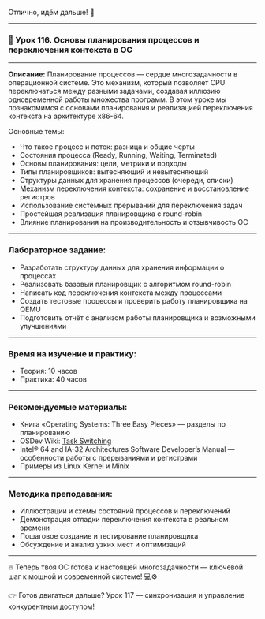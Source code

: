 Отлично, идём дальше! 🚀

---

### 🔹 Урок 116. Основы планирования процессов и переключения контекста в ОС

---

**Описание:**
Планирование процессов — сердце многозадачности в операционной системе. Это механизм, который позволяет CPU переключаться между разными задачами, создавая иллюзию одновременной работы множества программ. В этом уроке мы познакомимся с основами планирования и реализацией переключения контекста на архитектуре x86-64.

Основные темы:

* Что такое процесс и поток: разница и общие черты
* Состояния процесса (Ready, Running, Waiting, Terminated)
* Основы планирования: цели, метрики и подходы
* Типы планировщиков: вытесняющий и невытесняющий
* Структуры данных для хранения процессов (очереди, списки)
* Механизм переключения контекста: сохранение и восстановление регистров
* Использование системных прерываний для переключения задач
* Простейшая реализация планировщика с round-robin
* Влияние планирования на производительность и отзывчивость ОС

---

### Лабораторное задание:

* Разработать структуру данных для хранения информации о процессах
* Реализовать базовый планировщик с алгоритмом round-robin
* Написать код переключения контекста между процессами
* Создать тестовые процессы и проверить работу планировщика на QEMU
* Подготовить отчёт с анализом работы планировщика и возможными улучшениями

---

### Время на изучение и практику:

* Теория: 10 часов
* Практика: 40 часов

---

### Рекомендуемые материалы:

* Книга «Operating Systems: Three Easy Pieces» — разделы по планированию
* OSDev Wiki: [Task Switching](https://wiki.osdev.org/Task_Switching)
* Intel® 64 and IA-32 Architectures Software Developer’s Manual — особенности работы с прерываниями и регистрами
* Примеры из Linux Kernel и Minix

---

### Методика преподавания:

* Иллюстрации и схемы состояний процессов и переключений
* Демонстрация отладки переключения контекста в реальном времени
* Пошаговое создание и тестирование планировщика
* Обсуждение и анализ узких мест и оптимизаций

---

🔥 Теперь твоя ОС готова к настоящей многозадачности — ключевой шаг к мощной и современной системе! 💻⚙️

👉 Готов двигаться дальше? Урок 117 — синхронизация и управление конкурентным доступом!
